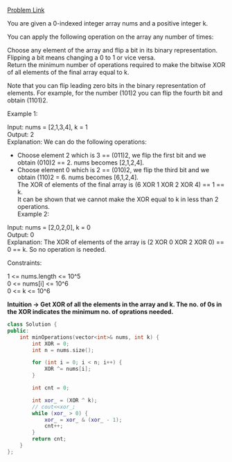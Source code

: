 [Problem Link](https://leetcode.com/problems/minimum-number-of-operations-to-make-array-xor-equal-to-k/description/?envType=daily-question&envId=2024-04-29)<br>

You are given a 0-indexed integer array nums and a positive integer k.<br>

You can apply the following operation on the array any number of times:<br>

Choose any element of the array and flip a bit in its binary representation. Flipping a bit means changing a 0 to 1 or vice versa.<br>
Return the minimum number of operations required to make the bitwise XOR of all elements of the final array equal to k.<br>

Note that you can flip leading zero bits in the binary representation of elements. For example, for the number (101)2 you can flip the fourth bit and obtain (1101)2.<br>

 

Example 1:<br>

Input: nums = [2,1,3,4], k = 1<br>
Output: 2<br>
Explanation: We can do the following operations:<br>
- Choose element 2 which is 3 == (011)2, we flip the first bit and we obtain (010)2 == 2. nums becomes [2,1,2,4].<br>
- Choose element 0 which is 2 == (010)2, we flip the third bit and we obtain (110)2 = 6. nums becomes [6,1,2,4].<br>
The XOR of elements of the final array is (6 XOR 1 XOR 2 XOR 4) == 1 == k.<br>
It can be shown that we cannot make the XOR equal to k in less than 2 operations.<br>
Example 2:<br>

Input: nums = [2,0,2,0], k = 0<br>
Output: 0<br>
Explanation: The XOR of elements of the array is (2 XOR 0 XOR 2 XOR 0) == 0 == k. So no operation is needed.<br>
 

Constraints:<br>

1 <= nums.length <= 10^5<br>
0 <= nums[i] <= 10^6<br>
0 <= k <= 10^6<br>


__Intuition -> Get XOR of all the elements in the array and k. The no. of 0s in the XOR indicates the minimum no. of oprations needed.__

```C++
class Solution {
public:
    int minOperations(vector<int>& nums, int k) {
        int XOR = 0;
        int n = nums.size();

        for (int i = 0; i < n; i++) {
            XOR ^= nums[i];
        }

        int cnt = 0;

        int xor_ = (XOR ^ k);
        // cout<<xor_;
        while (xor_ > 0) {
            xor_ = xor_ & (xor_ - 1);
            cnt++;
        }
        return cnt;
    }
};
```
